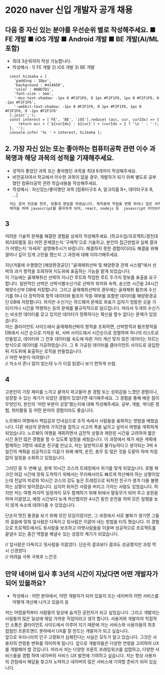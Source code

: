 # 2020 naver 신입 개발자 공개 채용

## 다음 중 자신 있는 분야를 우선순위 별로 작성해주세요. ■ FE 개발 ■ iOS 개발 ■ Android 개발 ■ BE 개발(AI/ML 포함)

- 최대 3순위까지 작성 가능합니다.
- 작성예시 : 1) FE 개발 2) iOS 개발 3) BE 개발

```javscript
  const hiJeaha = [
    'padding : 10px',
    'background : #414A50',
    'color : #8BD7D1',
    'font-size : 1em',
    '-moz-text-shadow: -1px 0 #F2F1F6, 0 1px #F2F1F6, 1px 0 #F2F1F6, 0 -1px #F2F1F6',
    '-webkit-text-shadow: -1px 0 #F2F1F6, 0 1px #F2F1F6, 1px 0 #F2F1F6, 0 -1px #F2F1F6'
  ].join(';');
  const interest = ['FE', 'BE', 'iOS'].reduce( (acc, cur, curIdx) => {
      return acc + (`${curIdx} : ${cur}`) + (curIdx < 2 ? '\n ' : '');
  }, '');
  console.info( '%c ' + interest, hiJeaha );
```

## 2. 가장 자신 있는 또는 좋아하는 컴퓨터공학 관련 이수 과목명과 해당 과목의 성적을 기재해주세요.

- 성적이 좋았던 과목 또는 좋아했던 과목을 최대 6개까지 작성해주세요.
- 비전공자여서 학교에서 이수한 과목이 없을 경우, 개발자가 되기 위해 별도로 공부했던 컴퓨터공학 관련 학습내용을 작성해주세요.
- 작성예시 : 자신있는/좋아했던 과목 [컴퓨터구조 A, 알고리즘 B+, 데이터구조 B, …]

```txt
  저는 음악 전공을 한후, 방통대 편입을 하였습니다. 재직중에 학업을 변행 하려니 많은 과목을 선택 하기엔 부담이 될거라 예상 되어 첫학기 이수 과목이 DB와 HTML, 디지털 논리 회로와 교양 과목을 수강하였습니다. DB는 A학점, HTML은 B+ 학점, 디지털 논리회로는 D+를 받았습니다.
  재직을 하며 javascript를 좋아하게 되어, react, nodejs 등  javascript 라이브러리와 프레임 워크를 공부했습니다.
```

## 3

어려운 기술적 문제를 해결한 경험을 상세히 작성해주세요. (학교수업/프로젝트/경진대회/대외활동 등) 어떤 문제였는지 '구체적'으로 기술하고, 본인의 접근방법과 실제 결과가 어땠는지 '자세히' 설명해주시기 바랍니다. 해결하지 못한 경험이더라도 해결을 위해 얼마나 깊이 있게 고민을 했는지 그 과정에 대해 이야기해주세요.

지난겨울에 수행했던 [해양환경공단] "골재채취선박 및 해양환경 관제 시스템"에서 선박의 과거 항적을 조회하여 지도위에 표출하는 기능을 맡게 되었습니다.  
이 기능에는 골재채취선 선박의 지나간 루트와 작업한 루트 두가지 정보를 표출을 요구합니다. 일반적인 선박은 선박식별수신기로 선박의 위치와 속력, 송신한 시간을 24시간 해양수산부 DB에 저장합니다. 그리고 골재채취선박의 경우에는 골재채취 펌프에 수신기를 하나 더 장착하여 항적 데이터와 펌프의 작동 여부를 포함한 데이터를 해양환경공단 DB에 저장합니다. 하지만 수신기는 하드웨어 문제로 좌표가 갑자기 엉뚱한 곳을 가리키거나 시간을 역행하는 등의 문제를 불규칙적으로 일으킵니다. 따라서 두개의 수신기는 비슷한 데이터를 갖고 있지만 데이터가 정확하다는 확신을 할수 없다는 문제가 있었습니다.  
저는 클라이언트 사이드에서 골재채취선박의 항적을 조회하면, 선박항적과 펌프항적을 DB에서 시간 순으로 가져온 뒤, 서버 사이드에서 시간순으로 정렬하여 하나의 리스트로 만들었고, 데이터와 그 전후 데이터를 속도에 따른 거리 계산 맞지 않은 데이터는 자르는 방식으로 데이터를 가공하였습니다. 그 후 가공된 데이터를 클라이언트 사이드로 응답한 뒤 지도위에 표출하는 로직을 만들었습니다.  
// 어떤 부분이 어려웠니?  
// 자소서 존나 많이 읽는데 누가 이걸 읽겠니 보기 편하게 쓰렴.

## 4

고본인이 가장 재미를 느끼고 끝까지 파고들어 본 경험 또는 성취감을 느꼈던 경험이나, 성장할 수 있는 계기가 되었던 경험이 있었다면 얘기해주세요. 그 경험을 통해 배운 점이 무엇인지, 본인의 '어떤 부분이 성장'했는지에 대해 작성해주세요. 공부, 개발, 색다른 경험, 취미활동 등 어떤 분야의 경험이라도 좋습니다.

노르웨이 여행에서 책임감과 인내심으로 조직 속에서 사람들을 융화하는 방법을 배웠습니다. 다른 세상의 문화와 가치관을 접하고 사고의 폭을 넓히고 싶어서 여행을 계획하게 되었습니다. 노르웨이 여행을 계획하면서 금전적 상황과 제한된 시간을 고려하여 짧은 시간 동안 많은 경험을 할 수 있도록 일정을 세웠습니다. 이 과정에서 제가 세운 계획에 함께하는 3명의 새로운 친구를 만났고, 저는 일반적으로 불가능하다고 생각되는 3박 4일간의 계획을 성공적으로 이끌기 위해 예약, 운전, 총무 등 많은 것을 도맡아 하며 차질 없이 일정을 소화하고 있었습니다.

그러던 중 두 번째 날, 왕복 10시간 코스의 트레킹에서 위기를 맞게 되었습니다. 호텔 체크인 마감 시간에 맞춰 도착하기 위해서는 무리해서라도 빠르게 하산해야 하는 상황이었는데 전날의 피로와 10시간 코스의 강도 높은 트레킹으로 뒤처진 친구가 생겨 다들 불평하는 상황이 빚어졌습니다. 심지어 뒤처진 사람을 버리고 가자는 사람도 있었습니다. 하지만 저는 여행 마지막 일정까지 모두 함께하기 위해 뒤에서 말동무가 되어 주고 응원을 하며 이끌었고, 예정 시간보다 늦게 하산했지만 4시간 동안 운전을 하여 모든 일행을 늦지 않게 숙소에 데려다줄 수 있었습니다.

단순히 멋진 풍경을 보기 위해 모인 모임이였지만, 그 과정에서 서로 불화가 생기면 그들의 걸음에 맞춰 앞사람은 다독이고 뒷사람은 이끌어 내는 방법을 터득 했습니다. 이 경험으로 프로젝트에서도 윗사람을 보조하고 아랫사람들을 이끌며 성공적으로 프로젝트를 끝낼수 있는 중간 역할을 해낼수 있는 성장의 계기가 되었습니다.

// 앞사람은 다독이고 뒷사람을 이끌었다. 단순히 결과보다 결과도 성공했지만 과정 역시 신경썼다  
// 어려움 극복 극복후 느낀것.

## 만약 네이버 입사 후 3년의 시간이 지났다면 어떤 개발자가 되어 있을까요?

- 작성예시 : 어떤 분야에서, 어떤 개발자가 되어 있을지 또는 네이버의 어떤 서비스를 어떻게 개선해 나가고 있을지 등

저는 어렸을적부터 사람들의 일상에 숨겨진 공헌자가 되고 싶었습니다. 그리고 개발자는 사람들의 많은 일상에 제일 가까운 직업이라고 생각 합니다. 사용자와 개발자의 직접적인 소통은 클라이언트 사이드에서 이루어 지기 때문에 저는 서비스와 사용자들의 최초 접점인 프론트엔드 분야에서 UX를 잘 만드는 개발자가 되고 싶습니다.  
앞으로 우리나라의 인구 고령화가 심해진다는 사실은 모두가 알고 있습니다. 그것은 사용자의 연령층 변화를 의미하게 됩니다. 앞으로 개발자들은 다양한 연령을 고려하여 UX를 개발해야 할 것입니다. 따라서 저는 다양한 프론트 프레임워크를 섭렵하고, 다양한 서비스들을 경험 하여 네이버의 서비스 UX 발전에 기여하고 싶습니다. 저는 항상 사용자의 관점에서 해답을 찾고자 노력하고 네이버의 많은 서비스에 기여할 준비가 되어 있습니다.
